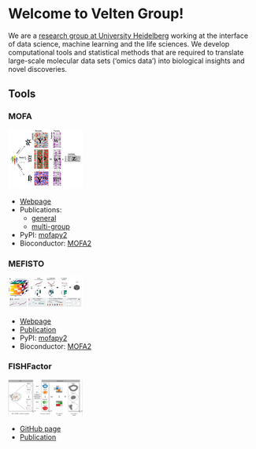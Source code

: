 # Welcome to Velten Group!

We are a [research group at University Heidelberg](https://www.cos.uni-heidelberg.de/en/research-groups/biological-data-science) working at the interface of data science, machine learning and the life sciences. We develop computational tools and statistical methods that are required to translate large-scale molecular data sets (‘omics data’) into biological insights and novel discoveries.


## Tools

### MOFA
<p align="left"> 
<img src="figures/MOFA.png" style="width: 30%; height: 30%"/>​
</p>

- [Webpage](https://biofam.github.io/MOFA2/)
- Publications: 
	* [general](http://msb.embopress.org/cgi/doi/10.15252/msb.20178124)
	* [multi-group](http://genomebiology.biomedcentral.com/articles/10.1186/s13059-020-02015-1)
- PyPI: [mofapy2](https://pypi.org/project/mofapy2/)
- Bioconductor: [MOFA2](http://www.bioconductor.org/packages/release/bioc/html/MOFA2.html)

### MEFISTO

<p align="left"> 
<img src="figures/MEFISTO.png" style="width: 30%; height: 30%"/>​
</p>

- [Webpage](https://biofam.github.io/MOFA2/MEFISTO.html)
- [Publication](https://www.nature.com/articles/s41592-021-01343-9)
- PyPI: [mofapy2](https://pypi.org/project/mofapy2/)
- Bioconductor: [MOFA2](http://www.bioconductor.org/packages/release/bioc/html/MOFA2.html)




### FISHFactor
<p align="left"> 
<img src="figures/FISHFactor.png" style="width: 30%; height: 30%"/>​
</p>

- [GitHub page](https://github.com/bioFAM/FISHFactor)
- [Publication](https://academic.oup.com/bioinformatics/article/39/5/btad183/7114027)
